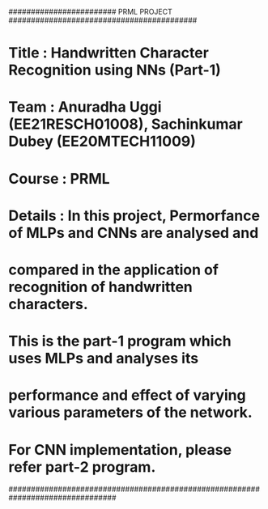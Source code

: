 ######################## PRML PROJECT ##########################################
# Title   : Handwritten Character Recognition using NNs (Part-1)
# Team    : Anuradha Uggi (EE21RESCH01008), Sachinkumar Dubey (EE20MTECH11009)
# Course  : PRML
#
# Details : In this project, Permorfance of MLPs and CNNs are analysed and
#           compared in the application of recognition of handwritten characters.
#
#           This is the part-1 program which uses MLPs and analyses its 
#           performance and effect of varying various parameters of the network.
#           For CNN implementation, please refer part-2 program.
################################################################################
